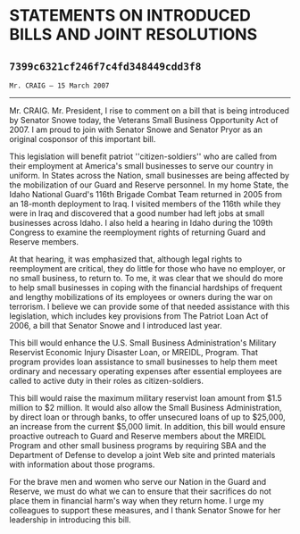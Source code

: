 # STATEMENTS ON INTRODUCED BILLS AND JOINT RESOLUTIONS
## `7399c6321cf246f7c4fd348449cdd3f8`
`Mr. CRAIG — 15 March 2007`

---


Mr. CRAIG. Mr. President, I rise to comment on a bill that is being 
introduced by Senator Snowe today, the Veterans Small Business 
Opportunity Act of 2007. I am proud to join with Senator Snowe and 
Senator Pryor as an original cosponsor of this important bill.

This legislation will benefit patriot ''citizen-soldiers'' who are 
called from their employment at America's small businesses to serve our 
country in uniform. In States across the Nation, small businesses are 
being affected by the mobilization of our Guard and Reserve personnel. 
In my home State, the Idaho National Guard's 116th Brigade Combat Team 
returned in 2005 from an 18-month deployment to Iraq. I visited members 
of the 116th while they were in Iraq and discovered that a good number 
had left jobs at small businesses across Idaho. I also held a hearing 
in Idaho during the 109th Congress to examine the reemployment rights 
of returning Guard and Reserve members.

At that hearing, it was emphasized that, although legal rights to 
reemployment are critical, they do little for those who have no 
employer, or no small business, to return to. To me, it was clear that 
we should do more to help small businesses in coping with the financial 
hardships of frequent and lengthy mobilizations of its employees or 
owners during the war on terrorism. I believe we can provide some of 
that needed assistance with this legislation, which includes key 
provisions from The Patriot Loan Act of 2006, a bill that Senator Snowe 
and I introduced last year.

This bill would enhance the U.S. Small Business Administration's 
Military Reservist Economic Injury Disaster Loan, or MREIDL, Program. 
That program provides loan assistance to small businesses to help them 
meet ordinary and necessary operating expenses after essential 
employees are called to active duty in their roles as citizen-soldiers.

This bill would raise the maximum military reservist loan amount from 
$1.5 million to $2 million. It would also allow the Small Business 
Administration, by direct loan or through banks, to offer unsecured 
loans of up to $25,000, an increase from the current $5,000 limit. In 
addition, this bill would ensure proactive outreach to Guard and 
Reserve members about the MREIDL Program and other small business 
programs by requiring SBA and the Department of Defense to develop a 
joint Web site and printed materials with information about those 
programs.

For the brave men and women who serve our Nation in the Guard and 
Reserve, we must do what we can to ensure that their sacrifices do not 
place them in financial harm's way when they return home. I urge my 
colleagues to support these measures, and I thank Senator Snowe for her 
leadership in introducing this bill.